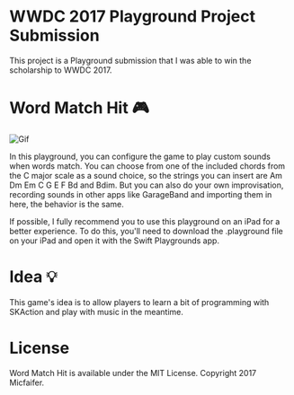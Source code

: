 # WWDC 2017 Playground Project Submission

 This project is a Playground submission that I was able to win the scholarship to WWDC 2017.
 
 # Word Match Hit 🎮
 
 ![Gif](Screenshots/playground2.gif)

In this playground, you can configure the game to play custom sounds when words match. You can choose from one of the included chords from the C major scale as a sound choice, so the strings you can insert are Am Dm Em C G E F Bd and Bdim. But you can also do your own improvisation, recording sounds in other apps like GarageBand and importing them in here, the behavior is the same.

If possible, I fully recommend you to use this playground on an iPad for a better experience. To do this, you'll need to download the .playground file on your iPad and open it with the Swift Playgrounds app.
 
 # Idea 💡
 This game's idea is to allow players to learn a bit of programming with SKAction and play with music in the meantime.
 
 # License

Word Match Hit is available under the MIT License. Copyright 2017 Micfaifer.
